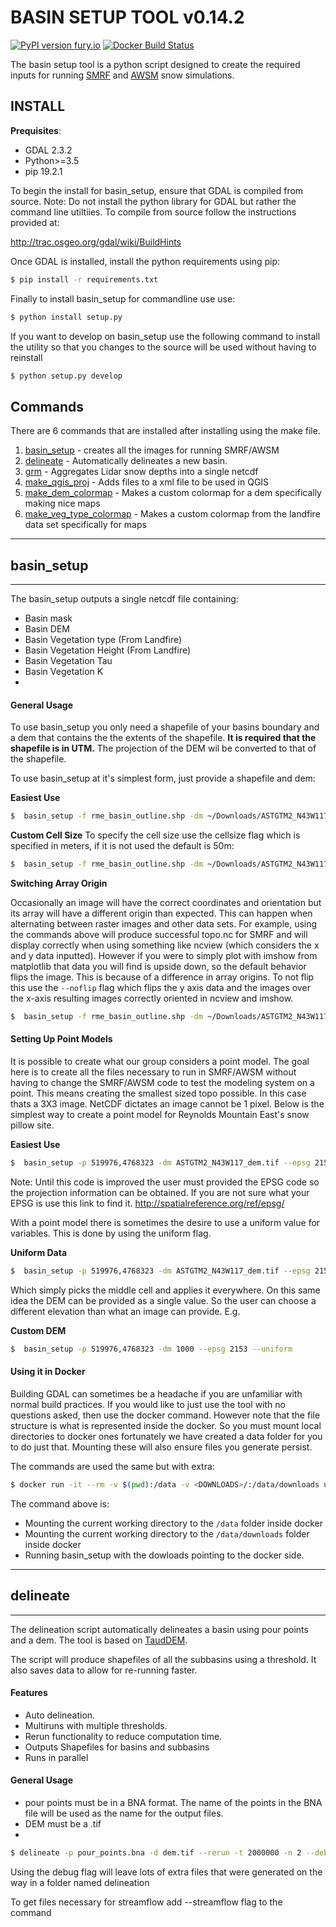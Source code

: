 # BASIN SETUP TOOL v0.14.2
[![PyPI version fury.io](https://badge.fury.io/py/ansicolortags.svg)](https://pypi.python.org/basin_setup/ansicolortags/)
[![Docker Build Status](https://img.shields.io/docker/build/usdaarsnwrc/basin_setup.svg)](https://hub.docker.com/r/usdaarsnwrc/basin_setup/)

The basin setup tool is a python script designed to create the required
inputs for running [SMRF](https://smrf.readthedocs.io/en/develop/) and
[AWSM](https://github.com/USDA-ARS-NWRC/AWSM) snow simulations.

## INSTALL

**Prequisites**:

  - GDAL 2.3.2
  - Python\>=3.5
  - pip 19.2.1

To begin the install for basin\_setup, ensure that GDAL is compiled from
source. Note: Do not install the python library for GDAL but rather the
command line utiltiies. To compile from source follow the instructions
provided at:

<http://trac.osgeo.org/gdal/wiki/BuildHints>

Once GDAL is installed, install the python requirements using pip:

``` bash
$ pip install -r requirements.txt
```

Finally to install basin\_setup for commandline use use:

``` bash
$ python install setup.py
```

If you want to develop on basin\_setup use the following command to
install the utility so that you changes to the source will be used
without having to reinstall

``` bash
$ python setup.py develop
```

## Commands
There are 6 commands that are installed after installing using the make file.

1. [basin_setup](#basin\_setup) - creates all the images for running SMRF/AWSM
2. [delineate](#delineate) - Automatically delineates a new basin.
3. [grm](#grm) - Aggregates Lidar snow depths into a single netcdf
4. [make_qgis_proj](#make_qgis_proj) - Adds files to a xml file to be used in QGIS
5. [make_dem_colormap](#make_dem_colormap) - Makes a custom colormap for a dem specifically making nice maps
6. [make_veg_type_colormap](#make_veg_type_colormap) - Makes a custom colormap from the landfire data set specifically for maps

----
## basin\_setup
----
The basin_setup
outputs a single netcdf file containing:

 - Basin mask
 - Basin DEM
 - Basin Vegetation type (From Landfire)
 - Basin Vegetation Height (From Landfire)
 - Basin Vegetation Tau
 - Basin Vegetation K
 -
#### General Usage

To use basin\_setup you only need a shapefile of your basins boundary
and a dem that contains the the extents of the shapefile. **It is
required that the shapefile is in UTM.** The projection of the DEM wil
be converted to that of the shapefile.

To use basin\_setup at it's simplest form, just provide a shapefile and
dem:

**Easiest Use**

``` bash
$  basin_setup -f rme_basin_outline.shp -dm ~/Downloads/ASTGTM2_N43W117/ASTGTM2_N43W117_dem.tif
```

**Custom Cell Size** To specify the cell size use the cellsize flag
which is specified in meters, if it is not used the default is
50m:

``` bash
$  basin_setup -f rme_basin_outline.shp -dm ~/Downloads/ASTGTM2_N43W117/ASTGTM2_N43W117_dem.tif --cell_size 10
```

**Switching Array Origin**

Occasionally an image will have the correct coordinates and orientation
but its array will have a different origin than expected. This can
happen when alternating between raster images and other data sets. For
example, using the commands above will produce successful topo.nc for
SMRF and will display correctly when using something like ncview (which
considers the x and y data inputted). However if you were to simply plot
with imshow from matplotlib that data you will find is upside down, so
the default behavior flips the image. This is because of a difference in
array origins. To not flip this use the ```--noflip``` flag which flips
the y axis data and the images over the x-axis resulting images
correctly oriented in ncview and
imshow.

``` bash
$  basin_setup -f rme_basin_outline.shp -dm ~/Downloads/ASTGTM2_N43W117/ASTGTM2_N43W117_dem.tif --noflip
```
#### Setting Up Point Models

It is possible to create what our group considers a point model. The
goal here is to create all the files necessary to run in SMRF/AWSM
without having to change the SMRF/AWSM code to test the modeling system
on a point. This means creating the smallest sized topo possible. In
this case thats a 3X3 image. NetCDF dictates an image cannot be 1 pixel.
Below is the simplest way to create a point model for Reynolds Mountain
East's snow pillow site.

**Easiest Use**

``` bash
$  basin_setup -p 519976,4768323 -dm ASTGTM2_N43W117_dem.tif --epsg 2153
```

Note: Until this code is improved the user must provided the EPSG code
so the projection information can be obtained. If you are not sure what
your EPSG is use this link to find it.
<http://spatialreference.org/ref/epsg/>

With a point model there is sometimes the desire to use a uniform value
for variables. This is done by using the uniform flag.

**Uniform Data**

``` bash
$  basin_setup -p 519976,4768323 -dm ASTGTM2_N43W117_dem.tif --epsg 2153 --uniform
```

Which simply picks the middle cell and applies it everywhere. On this
same idea the DEM can be provided as a single value. So the user can
choose a different elevation than what an image can provide. E.g.

**Custom DEM**

``` bash
$  basin_setup -p 519976,4768323 -dm 1000 --epsg 2153 --uniform
```

#### Using it in Docker

Building GDAL can sometimes be a headache if you are unfamiliar with
normal build practices. If you would like to just use the tool with no
questions asked, then use the docker command. However note that the file
structure is what is represented inside the docker. So you must mount
local directories to docker ones fortunately we have created a data
folder for you to do just that. Mounting these will also ensure files
you generate persist.

The commands are used the same but with
extra:

``` bash
$ docker run -it --rm -v $(pwd):/data -v <DOWNLOADS>/:/data/downloads usdaarsnwrc/basin_setup:develop -f SHAPEFILE -dm DME_IMG -d /data/downloads
```

The command above is:

  - Mounting the current working directory to the ```/data``` folder
    inside docker
  - Mounting the current working directory to the
    ```/data/downloads``` folder inside docker
  - Running basin_setup with the dowloads pointing to the docker side.

----
## delineate
----

The delineation script automatically delineates a basin using pour points and
a dem. The tool is based on [TaudDEM](http://hydrology.usu.edu/taudem/taudem5/index.html).

The script will produce shapefiles of all the subbasins using a threshold.
It also saves data to allow for re-running faster.

#### Features

* Auto delineation.
* Multiruns with multiple thresholds.
* Rerun functionality to reduce computation time.
* Outputs Shapefiles for basins and subbasins
* Runs in parallel

#### General Usage

* pour points must be in a BNA format. The name of the points in the BNA file
  will be used as the name for the output files.
* DEM must be a .tif
*

``` bash
$ delineate -p pour_points.bna -d dem.tif --rerun -t 2000000 -n 2 --debug
```

Using the debug flag will leave lots of extra files that were generated on the
way in a folder named delineation

To get files necessary for streamflow add --streamflow flag to the command
